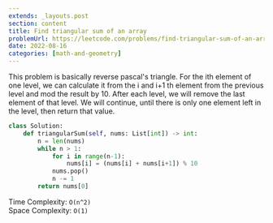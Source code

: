 ```yaml
---
extends: _layouts.post
section: content
title: Find triangular sum of an array
problemUrl: https://leetcode.com/problems/find-triangular-sum-of-an-array/
date: 2022-08-16
categories: [math-and-geometry]
---
```


This problem is basically reverse pascal's triangle. For the ith element of one level, we can calculate it from the i and i+1 th element from the previous level and mod the result by 10. After each level, we will remove the last element of that level. We will continue, until there is only one element left in the level, then return that value.

```python
class Solution:
    def triangularSum(self, nums: List[int]) -> int:
        n = len(nums)
        while n > 1:
            for i in range(n-1):
                nums[i] = (nums[i] + nums[i+1]) % 10
            nums.pop()
            n -= 1
        return nums[0]
```

Time Complexity: `O(n^2)` <br/>
Space Complexity: `O(1)`
